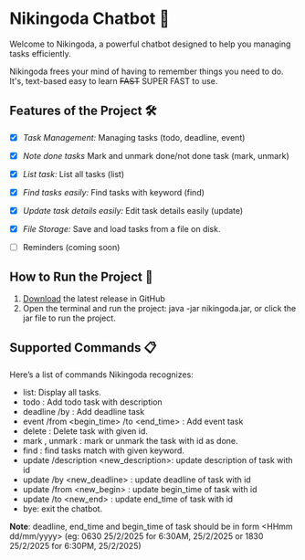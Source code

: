 # Nikingoda Chatbot 🌟
Welcome to Nikingoda, a powerful chatbot designed to help you managing tasks efficiently.

Nikingoda frees your mind of having to remember things you need to do. It's,
text-based
easy to learn
~~FAST~~ SUPER FAST to use.

## Features of the Project 🛠️
- [x] *Task Management:* Managing tasks (todo, deadline, event)
- [x] *Note done tasks* Mark and unmark done/not done task (mark, unmark)
- [x] *List task:* List all tasks (list)
- [x] *Find tasks easily:* Find tasks with keyword (find)
- [x] *Update task details easily:* Edit task details easily (update)
- [x] *File Storage:* Save and load tasks from a file on disk.
- [ ] Reminders (coming soon)


## How to Run the Project 🚀
1. [Download](https://github.com/nikingoda/ip) the latest release in GitHub
2. Open the terminal and run the project:
   java -jar nikingoda.jar, or click the jar file to run the project.

## Supported Commands 📋
Here’s a list of commands Nikingoda recognizes:
- list: Display all tasks.
- todo <description> : Add todo task with description
- deadline <description> /by <deadline> : Add deadline task 
- event <description> /from <begin_time> /to <end_time> : Add event task
- delete <id> : Delete task with given id.
- mark <id>, unmark <id>: mark or unmark the task with id as done.
- find <keyword>: find tasks match with given keyword.
- update <id> /description <new_description>: update description of task with id
- update <id> /by <new_deadline> : update deadline of task with id
- update <id> /from <new_begin> : update begin_time of task with id
- update <id> /to <new_end> : update end_time of task with id
- bye: exit the chatbot.

**Note**: deadline, end_time and begin_time of task should be in form <HHmm dd/mm/yyyy> 
(eg: 0630 25/2/2025 for 6:30AM, 25/2/2025 or 
1830 25/2/2025 for 6:30PM, 25/2/2025)


